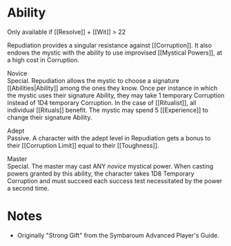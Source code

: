 # Ability
Only available if [[Resolve]] + [[Wit]] > 22

Repudiation provides a singular resistance against [[Corruption]]. It also endows the mystic with the ability to use improvised [[Mystical Powers]], at a high cost in Corruption.

Novice<br>Special. Repudiation allows the mystic to choose a signature [[Abilities|Ability]] among the ones they know. Once per instance in which the mystic uses their signature Ability, they may take 1 temporary Corruption instead of 1D4 temporary Corruption. In the case of [[Ritualist]], all individual [[Rituals]] benefit. The mystic may spend 5 [[Experience]] to change their signature Ability.

Adept<br>Passive. A character with the adept level in Repudiation gets a bonus to their [[Corruption Limit]] equal to their [[Toughness]].

Master<br>Special. The master may cast ANY *novice* mystical power. When casting powers granted by this ability, the character takes 1D8 Temporary Corruption and must succeed each success test necessitated by the power a second time.
# Notes
* Originally "Strong Gift" from the Symbaroum Advanced Player's Guide.